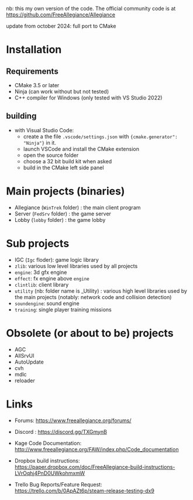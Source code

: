 nb: this my own version of the code. The official community code is at https://github.com/FreeAllegiance/Allegiance 

update from october 2024: full port to CMake
# Installation

## Requirements
* CMake 3.5 or later
* Ninja (can work without but not tested)
* C++ compiler for Windows (only tested with VS Studio 2022)

## building
* with Visual Studio Code:
    * create a the file `.vscode/settings.json` with `{cmake.generator": "Ninja"}` in it.
    * launch VSCode and install the CMake extension
    * open the source folder 
    * choose a 32 bit build kit when asked
    * build in the CMake left side panel


# Main projects (binaries)

* Allegiance (`WinTrek` folder) : the main client program
* Server (`FedSrv` folder) : the game server
* Lobby (`lobby` folder) : the game lobby

# Sub projects
* IGC (`Igc` floder): game logic library
* `zlib`: various low level libraries used by all projects
* `engine`: 3d gfx engine
* `effect`: fx engine above `engine`
* `clintlib`: client library
* `utility` (nb: folder name is _Utility) : various high level libraries used by the main projects (notably: network code and collision detection)
* `soundengine`: sound engine
* `training`: single player training missions 

# Obsolete (or about to be) projects
* AGC
* AllSrvUI
* AutoUpdate
* cvh
* mdlc
* reloader

# Links
* Forums: https://www.freeallegiance.org/forums/

* Discord : https://discord.gg/TXGmynB

* Kage Code Documentation: http://www.freeallegiance.org/FAW/index.php/Code_documentation

* Dropbox build instructions: https://paper.dropbox.com/doc/FreeAllegiance-build-instructions-LVrOqhj4PnD0UWkohmxmW

* Trello Bug Reports/Feature Request: https://trello.com/b/0ApAZt6p/steam-release-testing-dx9
